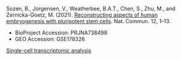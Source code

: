 Sozen, B., Jorgensen, V., Weatherbee, B.A.T., Chen, S., Zhu, M., and Zernicka-Goetz, M. (2021). [Reconstructing aspects of human embryogenesis with pluripotent stem cells](https://doi.org/10.1038/s41467-021-25853-4). Nat. Commun. 12, 1–13.

- BioProject Accession: PRJNA738498
- GEO Accession: GSE178326

[Single-cell transcriptomic analysis](https://jlduan.github.io/Replica/s41467-021-25853-4/notebooks/analyze.html)
